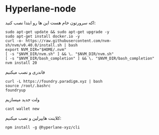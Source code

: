 # Hyperlane-node
اکه سرورتون خام هست این ها رو ابتدا نصب کنید:
~~~
sudo apt-get update && sudo apt-get upgrade -y
sudo apt-get install docker.io -y
curl -o- https://raw.githubusercontent.com/nvm-sh/nvm/v0.40.0/install.sh | bash
export NVM_DIR="$HOME/.nvm"
[ -s "$NVM_DIR/nvm.sh" ] && \. "$NVM_DIR/nvm.sh"
[ -s "$NVM_DIR/bash_completion" ] && \. "$NVM_DIR/bash_completion"
nvm install 20
~~~
فاندری و نصب میکنیم
~~~
curl -L https://foundry.paradigm.xyz | bash
source /root/.bashrc
foundryup
~~~
ولت جدید میسازیم 
~~~
cast wallet new
~~~
کلاینت هایپرلین و نصب میکنیم:
~~~
npm install -g @hyperlane-xyz/cli
~~~

